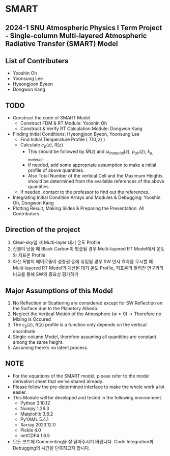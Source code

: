 # SMART
2024-1 SNU Atmospheric Physics I Term Project - Single-column Multi-layered Atmospheric Radiative Transfer (SMART) Model
---

## List of Contributers
- Yooshin Oh
- Yoonsung Lee
- Hyeongjoon Byeon
- Dongwon Kang

## TODO
- Construct the code of SMART Model 
	- Construct FDM & RT Module: Yooshin Oh
	- Construct & Verify RT Calculation Module: Dongwon Kang
- Finding Initial Conditions: Hyeongjoon Byeon, Yoonsung Lee
	- Find Initial Temperature Profile ( $T(0, z)$ )
	- Calculate $c_p(z)$, $R(z)$
		- This should be followed by $\bar{M}(z)$ and $\omega_{material}(z)$, $\rho_{air}(z)$, $k_{a, material}$.
		- If needed, add some appropriate assumption to make a initial profile of above quantities.
		- Also Total Number of the vertical Cell and the Maximum Heights should be determined from the available references of the above quantities.
	- If needed, contact to the professor to find out the references.
- Integrating Initial Condition Arrays and Modules & Debugging: Yooshin Oh, Dongwon Kang
- Plotting Result, Making Slides & Preparing the Presentation: All Contributors

## Direction of the project
1. Clear-sky일 때 Multi-layer 대기 온도 Profile
2. 산불이 났을 때 Black Carbon이 방출될 경우 Multi-layered RT Model에서 온도와 지표온 Profile
3. 화산 폭발의 에어로졸이 성층권 등에 유입될 경우 SW 반사 효과를 무시할 때 Multi-layered RT Model의 계산된 대기 온도 Profile, 지표온의 알려진 연구와의 비교를 통해 SW의 중요성 평가하기

## Major Assumptions of this Model
1. No Reflection or Scattering are considered except for SW Reflection on the Surface due to the Planetory Albedo.
2. Neglect the Vertical Motion of the Atmosphere ($w \approx 0$) -> Therefore no Mixing is Occured
3. The $c_p(z)$, $R(z)$ profile is a function only depends on the vertical cooridnate
4. Single-column Model, therefore assuming all quantities are constant among the same height.
5. Assuming there's no latent process.

## NOTE
- For the equations of the SMART model, please refer to the model derivation sheet that we've shared already.
- Please follow the pre-determined interface to make the whole work a lot easier.
- This Module will be developed and tested in the following environment.
	- Python 3.10.12
	- Numpy 1.26.3
	- Matplotlib 3.8.2
	- PyYAML 5.4.1
	- Xarray 2023.12.0
	- Pickle 4.0
	- netCDF4 1.6.5
- 모든 코드에 Commenting을 잘 달아주시기 바랍니다. Code Integration과 Debugging의 시간을 단축하고자 합니다.
